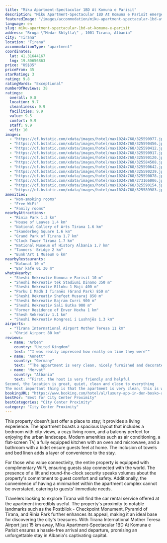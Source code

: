 ```yaml
---
title: "Miku Apartment-Spectacular 1BD At Komuna e Parisit"
description: "Miku Apartment-Spectacular 1BD At Komuna e Parisit emerges as a prime choice for travelers seeking a blend of comfort and convenience in the heart of Tirana."
featuredImage: "/images/accommodation/miku-apartment-spectacular-1bd-at-komuna-e-parisit-325590977.jpg"
language: en
slug: miku-apartment-spectacular-1bd-at-komuna-e-parisit
address: "Rruga \"Medar Shtylla\" , 1001 Tirana, Albania"
city: "Tirana"
location: "Tirana"
accommodationType: "apartment"
coordinates:
  lat: 41.31644167
  lng: 19.80656863
price: "US$35"
priceFrom: 35
starRating: 3
rating: 9.8
ratingWords: "Exceptional"
numberOfReviews: 38
ratings:
  overall: 9.8
  location: 9.7
  cleanliness: 9.9
  facilities: 9.9
  value: 9.5
  comfort: 9.9
  staff: 9.9
  wifi: 10
images:
  - "https://cf.bstatic.com/xdata/images/hotel/max1024x768/325590977.jpg?k=26041704d9699b286bfe9e1022cb4458dac6faeae5a941aec2c6bf43b025c469&o=&hp=1"
  - "https://cf.bstatic.com/xdata/images/hotel/max1024x768/325590456.jpg?k=7a034567ce68af4a02739df1367f75d85527adee8ba8628ed6a449f220c671f6&o=&hp=1"
  - "https://cf.bstatic.com/xdata/images/hotel/max1024x768/325590412.jpg?k=baf031a0067d9e32c89b215a7026c9137f019506f0718276eafc2e4b807775da&o=&hp=1"
  - "https://cf.bstatic.com/xdata/images/hotel/max1024x768/325590917.jpg?k=a826e6204f70d1c126492fe95dc85528b4a000f313cf5d5d8a0c8f0ea8fda8bc&o=&hp=1"
  - "https://cf.bstatic.com/xdata/images/hotel/max1024x768/325590120.jpg?k=ed6a41996a1a7f08c4c4bf3077caad3ef1398af2e99ae8ce777ea0b9eee6ccc9&o=&hp=1"
  - "https://cf.bstatic.com/xdata/images/hotel/max1024x768/325584508.jpg?k=6e9dec036b6c79b799c7e218dd1527ec58f2b7f1fb629929b8bf8f38332e4494&o=&hp=1"
  - "https://cf.bstatic.com/xdata/images/hotel/max1024x768/325590642.jpg?k=f6695d91f4e1cf3fd6f9214cb928e5b58c228bb2bbad40eec67e58d7fa4a8d86&o=&hp=1"
  - "https://cf.bstatic.com/xdata/images/hotel/max1024x768/325590239.jpg?k=e1012b28e294e3592549dd773f87634c2957a0d5d3ec765fc0790a1312e9d235&o=&hp=1"
  - "https://cf.bstatic.com/xdata/images/hotel/max1024x768/325590078.jpg?k=2e01c38285aba6184e2c3588448fb408f8012e30b0295502b3ff1eb19be31c1c&o=&hp=1"
  - "https://cf.bstatic.com/xdata/images/hotel/max1024x768/273166006.jpg?k=ba661c23de582051ee82cfaf7a089ef0f334c136696c61c92dd6116e4b0403a3&o=&hp=1"
  - "https://cf.bstatic.com/xdata/images/hotel/max1024x768/325590154.jpg?k=1eae5061e456620643aa4eabd88e1205501d0205b6ee88b693621a123832a761&o=&hp=1"
  - "https://cf.bstatic.com/xdata/images/hotel/max1024x768/325589983.jpg?k=923240ac930957fe462fbf16476435743b4e4e564509f1adb019353179e11223&o=&hp=1"
amenities:
  - "Non-smoking rooms"
  - "Free WiFi"
  - "Family rooms"
nearbyAttractions:
  - "Rinia Park 1.3 km"
  - "House of Leaves 1.4 km"
  - "National Gallery of Arts Tirana 1.6 km"
  - "Skanderbeg Square 1.6 km"
  - "Grand Park of Tirana 1.7 km"
  - "Clock Tower Tirana 1.7 km"
  - "National Museum of History Albania 1.7 km"
  - "Tanners' Bridge 2 km"
  - "Bunk'Art 1 Museum 6 km"
nearbyRestaurants:
  - "Kolonat 10 m"
  - "Bar kafe 01 30 m"
whatsNearby:
  - "Sheshi Rekreativ Komuna e Parisit 10 m"
  - "Sheshi Rekreativ tek Stadiumi Dinamo 350 m"
  - "Sheshi Rekreativ Blloku 1 Maji 400 m"
  - "Parku I Madh I Tiranës (Grand Park) 850 m"
  - "Sheshi Rekreativ Shefqet Musaraj 850 m"
  - "Sheshi Rekreativ Bajram Curri 900 m"
  - "Sheshi Rekreativ Sali Butka 900 m"
  - "Former Residence of Enver Hoxha 1 km"
  - "Shesh Rekreativ 1.1 km"
  - "Sheshi Rekreativ Kongresi i Lushnjës 1.3 km"
airports:
  - "Tirana International Airport Mother Teresa 11 km"
  - "Ohrid Airport 80 km"
reviews:
  - name: "Arben"
    country: "United Kingdom"
    text: "“I was really impressed how really on time they were”"
  - name: "Annett"
    country: "Germany"
    text: "“The appartment is very clean, nicely furnished and decorated. It has a fully equipped kitchen, bathroom with washing machine and a nice view from the balcony. The location is very favorable, there are restaurants and grocery stores just around the...”"
  - name: "Mervat"
    country: "Albania"
    text: "“First, the host is very friendly and helpful
Second, the location is great, quiet, clean and close to everything
The most important thing is that the apartment is very clean, this is what I referred to, but the cleanliness exceeded my...”"
bookingURL: "https://www.booking.com/hotel/al/luxury-app-in-don-bosko-area.en-gb.html?aid=8035640"
bestFor: "Best for City Center Proximity"
bestCategories: "City Center Proximity"
category: "City Center Proximity"
---
```


This property doesn't just offer a place to stay; it provides a living experience. The apartment boasts a spacious layout that includes a bedroom with city views, a cozy living room, and a balcony perfect for enjoying the urban landscape. Modern amenities such as air conditioning, a flat-screen TV, a fully equipped kitchen with an oven and microwave, and a bathroom with a bidet ensure guests feel at home. The inclusion of towels and bed linen adds a layer of convenience to the stay.

For those who value connectivity, the entire property is equipped with complimentary WiFi, ensuring guests stay connected with the world. The presence of a lift and round-the-clock security speaks volumes about the property's commitment to guest comfort and safety. Additionally, the convenience of having a minimarket within the apartment complex cannot be overstated, catering to guests' immediate needs.

Travelers looking to explore Tirana will find the car rental service offered at the apartment incredibly useful. The property's proximity to notable landmarks such as the Postbllok - Checkpoint Monument, Pyramid of Tirana, and Rinia Park further enhances its appeal, making it an ideal base for discovering the city's treasures. With Tirana International Mother Teresa Airport just 15 km away, Miku Apartment-Spectacular 1BD At Komuna e Parisit ensures a hassle-free arrival and departure, promising an unforgettable stay in Albania's captivating capital.